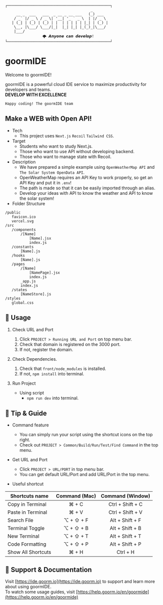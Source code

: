 ```
┌───────────────────────────────────────────────┐
                                       _       
     __ _  ___   ___  _ __ _ __ ___   (_) ___  
    / _` |/ _ \ / _ \| '__| '_ ` _ \  | |/ _ \ 
   | (_| | (_) | (_) | |  | | | | | |_| | (_) |
    \__, |\___/ \___/|_|  |_| |_| |_(_)_|\___/ 
    |___/                                      
			     🌩 𝘼𝙣𝙮𝙤𝙣𝙚 𝙘𝙖𝙣 𝙙𝙚𝙫𝙚𝙡𝙤𝙥!
└───────────────────────────────────────────────┘
```

# goormIDE
Welcome to goormIDE!

goormIDE is a powerful cloud IDE service to maximize productivity for developers and teams.  
**DEVELOP WITH EXCELLENCE**  

`Happy coding! The goormIDE team`

## Make a WEB with Open API!
 * Tech
	* This project uses `Next.js` `Recoil` `Tailwind CSS`.
 * Target
 	* Students who want to study Next.js.
    * Those who want to use API without developing backend.
    * Those who want to manage state with Recoil. 
 * Description
	* We have prepared a simple example using `OpenWeatherMap API` and `The Solar System OpenData API`.
    * OpenWeatherMap requires an API Key to work properly, so get an API Key and put it in `.env`!
    * The path is made so that it can be easily imported through an alias.
    * Develop your ideas with API to know the weather and API to know the solar system!
 * Folder Structure
 ```
/public
	favicon.ico
	vercel.svg
/src
	/components
		/[Name]
			[Name].jsx
			index.js
	/constants
		[Name].js
	/hooks
		[Name].js
	/pages
		/[Name]
			[NamePage].jsx
			index.js
		_app.js
		index.js
	/states
		[NameStore].js
/styles
	global.css
 ```
 
## 🎨 Usage      
1. Check URL and Port
   1. Click `PROJECT > Running URL and Port` on top menu bar.
   2. Check that domain is registered on the 3000 port.
   3. If not, register the domain.
   
2. Check Dependencies.
   1. Check that `front/node_modules` is installed.
   2. If not, `npm install` into terminal.
   
3. Run Project
   * Using script
       * `npm run dev` into terminal.

## 🔧 Tip & Guide

* Command feature
	* You can simply run your script using the shortcut icons on the top right.
	* Check out `PROJECT > Common/Build/Run/Test/Find Command` in the top menu.
	
* Get URL and Port
	* Click `PROJECT > URL/PORT` in top menu bar.
	* You can get default URL/Port and add URL/Port in the top menu.

* Useful shortcut
	
| Shortcuts name     | Command (Mac) | Command (Window) |
| ------------------ | :-----------: | :--------------: |
| Copy in Terminal   | ⌘ + C         | Ctrl + Shift + C |
| Paste in Terminal  | ⌘ + V         | Ctrl + Shift + V |
| Search File        | ⌥ + ⇧ + F     | Alt + Shift + F  |
| Terminal Toggle    | ⌥ + ⇧ + B     | Alt + Shift + B  |
| New Terminal       | ⌥ + ⇧ + T     | Alt + Shift + T  |
| Code Formatting    | ⌥ + ⇧ + P     | Alt + Shift + P  |
| Show All Shortcuts | ⌘ + H         | Ctrl + H         |

## 💬 Support & Documentation

Visit [https://ide.goorm.io](https://ide.goorm.io) to support and learn more about using goormIDE.  
To watch some usage guides, visit [https://help.goorm.io/en/goormide](https://help.goorm.io/en/goormide)
